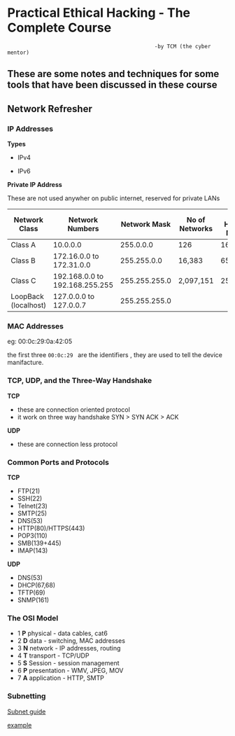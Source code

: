 # Practical Ethical Hacking - The Complete Course

                                                   -by TCM (the cyber mentor)
                                                   

## These are some notes and techniques for some tools that have been discussed in these course

## Network Refresher

### IP Addresses

**Types**

* IPv4

* IPv6

**Private IP Address**

These are not used anywher on public internet, reserved for private LANs

Network Class | Network Numbers | Network Mask | No of Networks | No of Hosts per Network
--------------|-----------------|--------------|----------------|------------------------
Class A | 10.0.0.0 | 255.0.0.0 | 126 | 16,646,144
Class B | 172.16.0.0 to 172.31.0.0 | 255.255.0.0 | 16,383 | 65,024
Class C | 192.168.0.0 to 192.168.255.255 | 255.255.255.0 | 2,097,151 | 254
LoopBack (localhost) | 127.0.0.0 to 127.0.0.7 | 255.255.255.0

### MAC Addresses

eg: 00:0c:29:0a:42:05

the first three ```00:0c:29 ``` are the identifiers , they are used to tell the device manifacture.


### TCP, UDP, and the Three-Way Handshake


**TCP**

* these are connection oriented protocol
* it work on three way handshake
    SYN > SYN ACK > ACK


**UDP** 

* these are connection less protocol


### Common Ports and Protocols

**TCP**

* FTP(21)
* SSH(22)
* Telnet(23)
* SMTP(25)
* DNS(53)
* HTTP(80)/HTTPS(443)
* POP3(110)
* SMB(139+445)
* IMAP(143)


**UDP**

* DNS(53)
* DHCP(67,68)
* TFTP(69)
* SNMP(161)



### The OSI Model

* 1 **P** physical - data cables, cat6
* 2 **D** data - switching, MAC addresses
* 3 **N** network - IP addresses, routing
* 4 **T** transport - TCP/UDP
* 5 **S** Session - session management
* 6 **P** presentation - WMV, JPEG, MOV
* 7 **A** application - HTTP, SMTP


### Subnetting 


[Subnet guide](https://github.com/love07oj/tools_and_techniques/edit/main/tcm-sec/Subnet-Guide.xlsx)


[example](https://www.youtube.com/watch?v=ZxAwQB8TZsM)






































